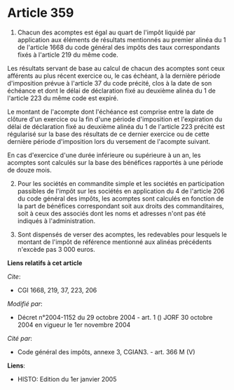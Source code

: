 # Article 359

1. Chacun des acomptes est égal au quart de l'impôt liquidé par application aux éléments de résultats mentionnés au premier
alinéa du 1 de l'article 1668 du code général des impôts des taux correspondants fixés à l'article 219 du même code.

Les résultats servant de base au calcul de chacun des acomptes sont ceux afférents au plus récent exercice ou, le cas
échéant, à la dernière période d'imposition prévue à l'article 37 du code précité, clos à la date de son échéance et dont le
délai de déclaration fixé au deuxième alinéa du 1 de l'article 223 du même code est expiré.

Le montant de l'acompte dont l'échéance est comprise entre la date de clôture d'un exercice ou la fin d'une période
d'imposition et l'expiration du délai de déclaration fixé au deuxième alinéa du 1 de l'article 223 précité est régularisé sur
la base des résultats de ce dernier exercice ou de cette dernière période d'imposition lors du versement de l'acompte
suivant.

En cas d'exercice d'une durée inférieure ou supérieure à un an, les acomptes sont calculés sur la base des bénéfices
rapportés à une période de douze mois.

2. Pour les sociétés en commandite simple et les sociétés en participation passibles de l'impôt sur les sociétés en
application du 4 de l'article 206 du code général des impôts, les acomptes sont calculés en fonction de la part de bénéfices
correspondant soit aux droits des commanditaires, soit à ceux des associés dont les noms et adresses n'ont pas été indiqués à
l'administration.

3. Sont dispensés de verser des acomptes, les redevables pour lesquels le montant de l'impôt de référence mentionné aux
alinéas précédents n'excède pas 3 000 euros.

**Liens relatifs à cet article**

_Cite_:

  - CGI 1668, 219, 37, 223, 206

_Modifié par_:

  - Décret n°2004-1152 du 29 octobre 2004 - art. 1 () JORF 30 octobre 2004 en vigueur le 1er novembre 2004

_Cité par_:

  - Code général des impôts, annexe 3, CGIAN3. - art. 366 M (V)

**Liens**:

  - HISTO: Edition du 1er janvier 2005
